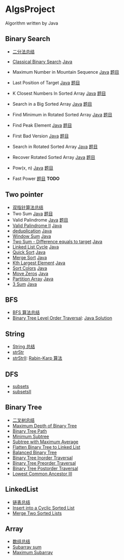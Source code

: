 # AlgsProject

Algorithm written by Java

## Binary Search

- [二分法总结](note/binarysearch.md)
- [Classical Binary Search](https://www.lintcode.com/problem/classical-binary-search/) [Java](src/org/likexin/binarysearch/ClassicalBinarySearch.java)
- Maximum Number in Mountain Sequence [Java](src/org/likexin/binarysearch/MountainSequence.java) [题目](http://www.lintcode.com/en/problem/maximum-number-in-mountain-sequence/)
- Last Position of Target [Java](src/org/likexin/binarysearch/LastPosition.java) [题目](http://www.lintcode.com/en/problem/maximum-number-in-mountain-sequence/)
- K Closest Numbers In Sorted Array [Java](src/org/likexin/binarysearch/KClosestNumber.java) [题目](http://www.lintcode.com/en/problem/k-closest-numbers-in-sorted-array/)
- Search in a Big Sorted Array [Java](src/org/likexin/binarysearch/SearchBigSortedArray.java) [题目](http://www.lintcode.com/en/problem/search-in-a-big-sorted-array/)
- Find Minimum in Rotated Sorted Array [Java](src/org/likexin/binarysearch/FindMin.java) [题目](http://www.lintcode.com/en/problem/find-minimum-in-rotated-sorted-array/)
- Find Peak Element [Java](src/org/likexin/binarysearch/FindPeak.java) [题目](http://www.lintcode.com/en/problem/find-peak-element/)
- First Bad Version [Java](src/org/likexin/binarysearch/FindFirstBadVersion.java) [题目](http://www.lintcode.com/en/problem/search-a-2d-matrix/)
- Search in Rotated Sorted Array [Java](src/org/likexin/binarysearch/Search.java) [题目](http://www.lintcode.com/en/problem/search-in-rotated-sorted-array/)
- Recover Rotated Sorted Array [Java](src/org/likexin/binarysearch/RecoverRotatedSortedArray.java) [题目](https://www.lintcode.com/problem/recover-rotated-sorted-array/description)
- Pow(x, n) [Java](src/org/likexin/binarysearch/MyPow.java) [题目](https://www.lintcode.com/problem/powx-n/description)

- Fast Power [题目](https://www.lintcode.com/problem/fast-power/description) **TODO**

<!--
- [Search a 2D Matrix](http://www.lintcode.com/en/problem/search-a-2d-matrix/)
- [Search a 2D Matrix II](http://www.lintcode.com/en/problem/search-a-2d-matrix-ii/)
- [Closest Number in Sorted Array](http://www.lintcode.com/en/problem/closest-number-in-sorted-array/)
- [First Position of Target](http://www.lintcode.com/problem/first-position-of-target)
- [Total Occurrence of Target](http://www.lintcode.com/en/problem/total-occurrence-of-target/)
- [Drop Eggs](http://www.lintcode.com/en/problem/drop-eggs/)：[**!!!reference**](http://www.cnblogs.com/grandyang/p/4762756.html)
- [Divide Two Integers](http://www.lintcode.com/en/problem/divide-two-integers/)：[**!!!reference**](http://blog.csdn.net/linhuanmars/article/details/20024907#reply)
- [Search for a Range](http://www.lintcode.com/en/problem/search-for-a-range/)
- [Smallest Rectangle Enclosing Black Pixels](http://www.lintcode.com/en/problem/smallest-rectangle-enclosing-black-pixels/)
- [Sqrt(x)](http://www.lintcode.com/en/problem/sqrtx/)
- [Maximum Average Subarray](http://www.lintcode.com/en/problem/maximum-average-subarray/)：[**!!!reference**](http://www.lintcode.com/en/problem/maximum-average-subarray/)
- [Sqrt(x) II](http://www.lintcode.com/en/problem/sqrtx-ii/) -->

## Two pointer

- [双指针算法总结](note/two-pointer.md)
- Two Sum [Java](src/org/likexin/twopointer/TwoSum.java) [题目](https://www.lintcode.com/problem/two-sum/description)
- Valid Palindrome [Java](src/org/likexin/twopointer/IsPalindrome.java) [题目](https://www.lintcode.com/problem/valid-palindrome/description)
- [Valid Palindrome II](https://www.lintcode.com/problem/valid-palindrome-ii/description) [Java](src/org/likexin/twopointer/IsPalindromeII.java)
- [deduplication](https://www.lintcode.com/problem/remove-duplicate-numbers-in-array/description) [Java](src/org/likexin/twopointer/Deduplication.java)
- [Window Sum](https://www.lintcode.com/problem/window-sum/description) [Java](src/org/likexin/twopointer/WinSum.java)
- [Two Sum - Difference equals to target](https://www.lintcode.com/problem/two-sum-difference-equals-to-target/description) [Java](src/org/likexin/twopointer/TwoSum7.java)
- [Linked List Cycle](https://www.lintcode.com/problem/linked-list-cycle/note) [Java](src/org/likexin/twopointer/HasCycle.java)
- [Quick Sort](https://www.lintcode.com/problem/sort-integers-ii/description) [Java](src/org/likexin/twopointer/QuickSort.java)
- [Merge Sort](https://www.lintcode.com/problem/sort-integers-ii/description) [Java](src/org/likexin/twopointer/MergeSort.java)
- [Kth Largest Element](https://www.lintcode.com/problem/kth-largest-element/description) [Java](src/org/likexin/twopointer/QuickSelect.java)
- [Sort Colors](https://www.lintcode.com/problem/sort-colors/description) [Java](src/org/likexin/twopointer/SortColor.java)
- [Move Zeros](https://www.lintcode.com/problem/move-zeroes/description) [Java](src/org/likexin/twopointer/MoveZeros.java)
- [Partition Array](https://www.lintcode.com/problem/partition-array/description) [Java](src/org/likexin/twopointer/MoveZeros.java)
- [3 Sum](https://www.lintcode.com/problem/3sum/description) [Java](src/org/likexin/twopointer/ThreeSum.java)

## BFS

- [BFS 算法总结](note/bfs.md)
- [Binary Tree Level Order Traversal](https://www.lintcode.com/problem/binary-tree-level-order-traversal/description): [Java Solution](src/org/likexin/bfs/LevelOrder.java)

## String

- [String 总结](note/string/string-1.md)
- [strStr](http://www.lintcode.com/problem/strstr)
- [strStrII](http://www.lintcode.com/problem/strstrII): [Rabin-Karp 算法](https://github.com/Kexin-Li/AlgsProject/blob/master/src/org/likexin/string/Rabin-Karp%E7%AE%97%E6%B3%95.md)

## DFS

- [subsets](http://www.lintcode.com/en/problem/subsets)
- [subsetsII](http://www.lintcode.com/en/problem/subsets-ii)

## Binary Tree

- [二叉树总结](note/binarytree/binarytree-1.md)
- [Maximum Depth of Binary Tree](http://www.lintcode.com/en/problem/maximum-depth-of-binary-tree/)
- [Binary Tree Path](http://www.lintcode.com/en/problem/binary-tree-paths/)
- [Minimum Subtree](http://www.lintcode.com/zh-cn/problem/minimum-subtree/)
- [Subtree with Maximum Average](http://www.lintcode.com/en/problem/subtree-with-maximum-average/)
- [Flatten Binary Tree to Linked List](http://www.lintcode.com/en/problem/flatten-binary-tree-to-linked-list/)
- [Balanced Binary Tree](http://www.lintcode.com/en/problem/balanced-binary-tree/)
- [Binary Tree Inorder Traversal](http://www.lintcode.com/en/problem/binary-tree-inorder-traversal/)
- [Binary Tree Preorder Traversal](http://www.lintcode.com/en/problem/binary-tree-preorder-traversal/)
- [Binary Tree Postorder Traversal](http://www.lintcode.com/en/problem/binary-tree-postorder-traversal/)
- [Lowest Common Ancestor III](http://www.lintcode.com/en/problem/lowest-common-ancestor-iii/)

## LinkedList

- [链表总结](https://github.com/Kexin-Li/AlgsProject/blob/master/src/org/likexin/linkedlist/LinkedList%E6%80%BB%E7%BB%93.md)
- [Insert into a Cyclic Sorted List](http://www.lintcode.com/en/problem/insert-into-a-cyclic-sorted-list/)
- [Merge Two Sorted Lists](http://www.lintcode.com/en/problem/merge-two-sorted-lists/)

## Array

- [数组总结](https://github.com/Kexin-Li/AlgsProject/blob/master/src/org/likexin/array/Array%E6%80%BB%E7%BB%93.md)
- [Subarray sum](http://www.lintcode.com/en/problem/subarray-sum/)
- [Maximum Subarray](http://www.lintcode.com/en/problem/maximum-subarray/)